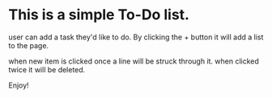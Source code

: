 # This is a simple To-Do list. 

user can add a task they'd like to do. By clicking the + button it will add a list to the page. 

when new item is clicked once a line will be struck through it. when clicked twice it will be deleted. 

Enjoy!
